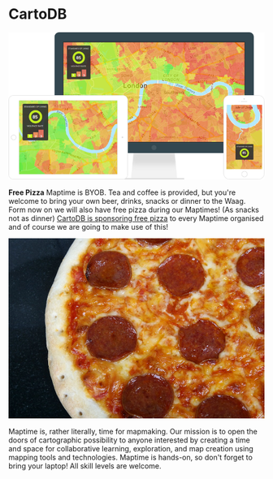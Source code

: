 # CartoDB

![](customize.031794d9.png)

**Free Pizza**
Maptime is BYOB. Tea and coffee is provided, but you're welcome to bring your own beer, drinks, snacks or dinner to the Waag. 
Form now on we will also have free pizza during our Maptimes! (As snacks not as dinner) [CartoDB is sponsoring free pizza](http://maptime.io/blog/2016/04/18/carto-pizza-update/ ) to every Maptime organised and of course we are going to make use of this! 

![](pizza.jpg)

Maptime is, rather literally, time for mapmaking. Our mission is to open the doors of cartographic possibility to anyone interested by creating a time and space for collaborative learning, exploration, and map creation using mapping tools and technologies.
Maptime is hands-on, so don't forget to bring your laptop! All skill levels are welcome.

